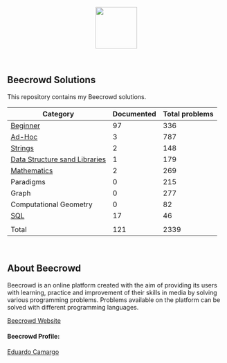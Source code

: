 
<a href="https://www.beecrowd.com.br"><p align="center"><img src="https://user-images.githubusercontent.com/31783838/144611708-e6c3f393-05f2-4982-8b6d-f0684227e782.png" height="96"/></p></a>

<br/>

## Beecrowd Solutions

This repository contains my Beecrowd solutions.

| Category | Documented | Total problems |
| -- | -- | -- |
| [Beginner](./Beginner) | 97 | 336 |
| [Ad-Hoc](./AD-HOC) | 3 | 787 |
| [Strings](./Strings) | 2 | 148 |
| [Data Structure sand Libraries](./Data%20Structures%20and%20Libraries) | 1 | 179 |
| [Mathematics](./Mathematics) | 2 | 269 |
| Paradigms | 0 | 215 |
| Graph | 0 | 277 |
| Computational Geometry | 0 | 82 |
| [SQL](./Sql) | 17 | 46 |
| | | |
| Total | 121 | 2339 |
<br/>

## About Beecrowd
Beecrowd is an online platform created with the aim of providing its users with learning, practice and improvement of their skills in media by solving various programming problems.
Problems available on the platform can be solved with different programming languages.

[Beecrowd Website](https://www.beecrowd.com.br)

#### Beecrowd Profile:

[Eduardo Camargo](https://www.beecrowd.com.br/judge/pt/profile/377804)
